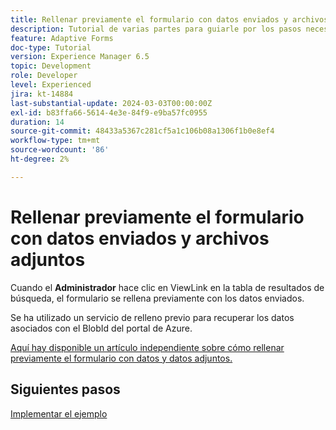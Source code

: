 ```yaml
---
title: Rellenar previamente el formulario con datos enviados y archivos adjuntos
description: Tutorial de varias partes para guiarle por los pasos necesarios para consultar los envíos de formularios almacenados en Azure Portal
feature: Adaptive Forms
doc-type: Tutorial
version: Experience Manager 6.5
topic: Development
role: Developer
level: Experienced
jira: kt-14884
last-substantial-update: 2024-03-03T00:00:00Z
exl-id: b83ffa66-5614-4e3e-84f9-e9ba57fc0955
duration: 14
source-git-commit: 48433a5367c281cf5a1c106b08a1306f1b0e8ef4
workflow-type: tm+mt
source-wordcount: '86'
ht-degree: 2%

---
```


# Rellenar previamente el formulario con datos enviados y archivos adjuntos

Cuando el **Administrador** hace clic en ViewLink en la tabla de resultados de búsqueda, el formulario se rellena previamente con los datos enviados.

Se ha utilizado un servicio de relleno previo para recuperar los datos asociados con el BlobId del portal de Azure.

[Aquí hay disponible un artículo independiente sobre cómo rellenar previamente el formulario con datos y datos adjuntos.](https://experienceleague.adobe.com/docs/experience-manager-learn/forms/prefill-form-with-data-attachments/introduction.html?lang=es)

## Siguientes pasos

[Implementar el ejemplo](./part5.md)
